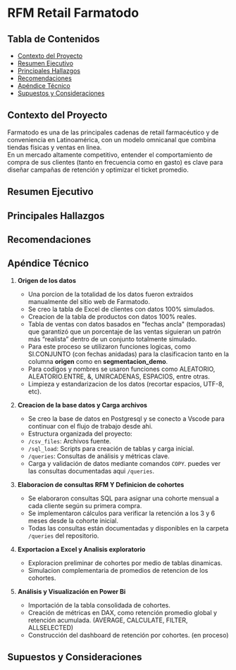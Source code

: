 # RFM Retail Farmatodo

## Tabla de Contenidos

- [Contexto del Proyecto](#contexto-del-proyecto)
- [Resumen Ejecutivo](#resumen-para-stakeholders)
- [Principales Hallazgos](#principales-hallazgos)
- [Recomendaciones](#recomendaciones)
- [Apéndice Técnico](#apéndice-técnico)
- [Supuestos y Consideraciones](#supuestos-y-consideraciones)

## Contexto del Proyecto 

Farmatodo es una de las principales cadenas de retail farmacéutico y de conveniencia en Latinoamérica, con un modelo omnicanal que combina tiendas físicas y ventas en línea.  
En un mercado altamente competitivo, entender el comportamiento de compra de sus clientes (tanto en frecuencia como en gasto) es clave para diseñar campañas de retención y optimizar el ticket promedio.


## Resumen Ejecutivo

## Principales Hallazgos

## Recomendaciones

## Apéndice Técnico

1. **Origen de los datos**

    - Una porcion de la totalidad de los datos fueron extraidos manualmente del sitio web de Farmatodo.
    - Se creo la tabla de Excel de clientes con datos 100% simulados.
    - Creacion de la tabla de productos con datos 100% reales.
    - Tabla de ventas con datos basados en "fechas ancla" (temporadas) que garantizó que un porcentaje de las ventas siguieran un patrón más “realista” dentro de un conjunto totalmente simulado.
    - Para este proceso se utilizaron funciones logicas, como SI.CONJUNTO (con fechas anidadas) para la clasificacion tanto en la columna **origen** como en **segmentacion_demo**.
    - Para codigos y nombres se usaron funciones como ALEATORIO, ALEATORIO.ENTRE, &, UNIRCADENAS, ESPACIOS, entre otras.
    - Limpieza y estandarizacion de los datos (recortar espacios, UTF-8, etc).

2. **Creacion de la base datos y Carga archivos**

    - Se creo la base de datos en Postgresql y se conecto a Vscode para continuar con el flujo de trabajo desde ahi.
    - Estructura organizada del proyecto:
     - `/csv_files`: Archivos fuente.
     - `/sql_load`: Scripts para creación de tablas y carga inicial.
     - `/queries`: Consultas de análisis y métricas clave.
   - Carga y validación de datos mediante comandos `COPY`. puedes ver las consultas documentadas aqui `/queries`.

4. **Elaboracion de consultas RFM Y Definicion de cohortes**
    
   - Se elaboraron consultas SQL para asignar una cohorte mensual a cada cliente según su primera compra.
   - Se implementaron cálculos para verificar la retención a los 3 y 6 meses desde la cohorte inicial.
   - Todas las consultas están documentadas y disponibles en la carpeta `/queries` del repositorio.

5. **Exportacion a Excel y Analisis exploratorio**

    - Exploracion preliminar de cohortes por medio de tablas dinamicas. 
    - Simulacion complementaria de promedios de retencion de los cohortes.

6. **Análisis y Visualización en Power Bi**

    - Importación de la tabla consolidada de cohortes.
    - Creación de métricas en DAX, como retención promedio global y retención acumulada. (AVERAGE, CALCULATE, FILTER, ALLSELECTED)
    - Construcción del dashboard de retención por cohortes. (en proceso)


## Supuestos y Consideraciones

    


